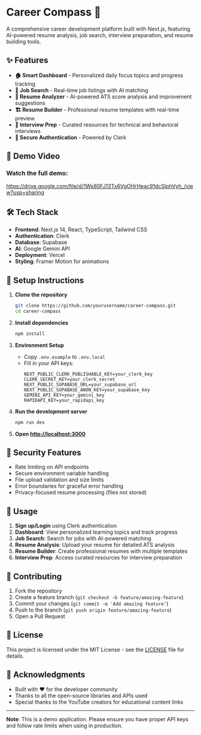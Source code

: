 # Career Compass 🧭

A comprehensive career development platform built with Next.js, featuring AI-powered resume analysis, job search, interview preparation, and resume building tools.

## ✨ Features

- **🏠 Smart Dashboard** - Personalized daily focus topics and progress tracking
- **💼 Job Search** - Real-time job listings with AI matching
- **📄 Resume Analyzer** - AI-powered ATS score analysis and improvement suggestions
- **🏗️ Resume Builder** - Professional resume templates with real-time preview
- **🎯 Interview Prep** - Curated resources for technical and behavioral interviews
- **🔐 Secure Authentication** - Powered by Clerk


## 🎥 Demo Video

### Watch the full demo:
https://drive.google.com/file/d/1Ws80FJ13Tx6VgOHrHeac91dcSlphVyh_/view?usp=sharing

## 🛠️ Tech Stack

- **Frontend**: Next.js 14, React, TypeScript, Tailwind CSS
- **Authentication**: Clerk
- **Database**: Supabase
- **AI**: Google Gemini API
- **Deployment**: Vercel
- **Styling**: Framer Motion for animations

## 🔧 Setup Instructions

1. **Clone the repository**
   ```bash
   git clone https://github.com/yourusername/career-compass.git
   cd career-compass
   ```

2. **Install dependencies**
   ```bash
   npm install
   ```

3. **Environment Setup**
   - Copy `.env.example` to `.env.local`
   - Fill in your API keys:
     ```env
     NEXT_PUBLIC_CLERK_PUBLISHABLE_KEY=your_clerk_key
     CLERK_SECRET_KEY=your_clerk_secret
     NEXT_PUBLIC_SUPABASE_URL=your_supabase_url
     NEXT_PUBLIC_SUPABASE_ANON_KEY=your_supabase_key
     GEMINI_API_KEY=your_gemini_key
     RAPIDAPI_KEY=your_rapidapi_key
     ```

4. **Run the development server**
   ```bash
   npm run dev
   ```

5. **Open [http://localhost:3000](http://localhost:3000)**

## 🔐 Security Features

- Rate limiting on API endpoints
- Secure environment variable handling
- File upload validation and size limits
- Error boundaries for graceful error handling
- Privacy-focused resume processing (files not stored)

## 📱 Usage

1. **Sign up/Login** using Clerk authentication
2. **Dashboard**: View personalized learning topics and track progress
3. **Job Search**: Search for jobs with AI-powered matching
4. **Resume Analysis**: Upload your resume for detailed ATS analysis
5. **Resume Builder**: Create professional resumes with multiple templates
6. **Interview Prep**: Access curated resources for interview preparation

## 🤝 Contributing

1. Fork the repository
2. Create a feature branch (`git checkout -b feature/amazing-feature`)
3. Commit your changes (`git commit -m 'Add amazing feature'`)
4. Push to the branch (`git push origin feature/amazing-feature`)
5. Open a Pull Request

## 📄 License

This project is licensed under the MIT License - see the [LICENSE](LICENSE) file for details.

## 🙏 Acknowledgments

- Built with ❤️ for the developer community
- Thanks to all the open-source libraries and APIs used
- Special thanks to the YouTube creators for educational content links

---

**Note**: This is a demo application. Please ensure you have proper API keys and follow rate limits when using in production.
